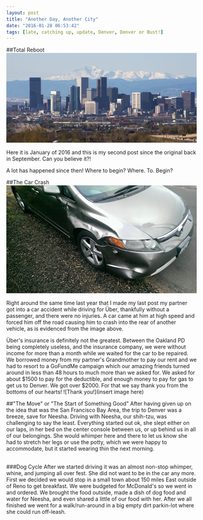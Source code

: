 ```yaml
---
layout: post
title: "Another Day, Another City"
date: "2016-01-28 06:53:42"
tags: [late, catching up, update, Denver, Denver or Bust!]
---
```


##Total Reboot
![Denver Skyline](images/denver_mountains.jpg)

Here it is January of 2016 and this is my second post since the original back in September. Can you believe it?!

A lot has happened since then!  Where to begin?  Where. To. Begin?

##The Car Crash
![car damage](images/front-right.jpg)

Right around the same time last year that I made my last post my partner got into a car accident while driving for Über, thankfully without a passenger, and there were no injuries.  A car came at him at high speed and forced him off the road causing him to crash into the rear of another vehicle, as is evidenced from the image above.

Über's insurance is definitely not the greatest.  Between the Oakland PD being completely useless, and the insurance company, we were without income for more than a month while we waited for the car to be repaired.  We borrowed money from my partner's Grandmother to pay our rent and we had to resort to a GoFundMe campaign which our amazing friends turned around in less than 48 hours to much more than we asked for.  We asked for about $1500 to pay for the deductible, and enough money to pay for gas to get us to Denver.  We got over $2000.  For that we say thank you from the bottoms of our hearts! ![Thank you!](insert image here)  

##"The Move" or "The Start of Something Good"
After having given up on the idea that was the San Francisco Bay Area, the trip to Denver was a breeze, save for Neesha.  Driving with Neesha, our shih-tzu, was challenging to say the least.  Everything started out ok, she slept either on our laps, in her bed on the center console between us, or up behind us in all of our belongings.  She would whimper here and there to let us know she had to stretch her legs or use the potty, which we were happy to accommodate, but it started wearing thin the next morning.
<br>
<br>

###Dog Cycle
After we started driving it was an almost non-stop whimper, whine, and jumping all over fest.  She did not want to be in the car any more.  First we decided we would stop in a small town about 150 miles East outside of Reno to get breakfast.  We were budgeted for McDonald's so we went in and ordered.  We brought the food outside, made a dish of dog food and water for Neesha, and even shared a little of our food with her.  After we all finished we went for a walk/run-around in a big empty dirt parkin-lot where she could run off-leash.
